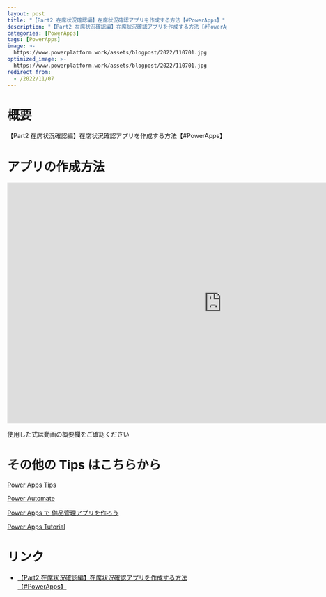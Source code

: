 ```yaml
---
layout: post
title: "【Part2 在席状況確認編】在席状況確認アプリを作成する方法【#PowerApps】"
description: "【Part2 在席状況確認編】在席状況確認アプリを作成する方法【#PowerApps】を動画で分かりやすく解説"
categories: [PowerApps]
tags: [PowerApps]
image: >-
  https://www.powerplatform.work/assets/blogpost/2022/110701.jpg
optimized_image: >-
  https://www.powerplatform.work/assets/blogpost/2022/110701.jpg
redirect_from:
  - /2022/11/07
---
```



#  概要

【Part2 在席状況確認編】在席状況確認アプリを作成する方法【#PowerApps】


# アプリの作成方法

<iframe width="983" height="553" src="https://www.youtube.com/embed/rnx1ByXAc7M" title="YouTube video player" frameborder="0" allow="accelerometer; autoplay; clipboard-write; encrypted-media; gyroscope; picture-in-picture" allowfullscreen></iframe>


使用した式は動画の概要欄をご確認ください


# その他の Tips はこちらから

[Power Apps Tips](https://www.youtube.com/watch?v=VrAQf3JQ7yM&list=PLVhFi1fb3DqakSLVMn22DDcySXh9jtzi- )


[Power Automate](https://www.youtube.com/watch?v=-YnJYT0ASEM&list=PLVhFi1fb3Dqbzic6GieqnLFgD3aTj-eHA)


[Power Apps で 備品管理アプリを作ろう](https://www.youtube.com/playlist?list=PLVhFi1fb3DqZM3HKb8Hea6XEL96990Fyn)


[Power Apps Tutorial](https://www.youtube.com/playlist?list=PLVhFi1fb3DqalxpL974VvAJvV4iWoSbe_)


# リンク


- [【Part2 在席状況確認編】在席状況確認アプリを作成する方法【#PowerApps】](https://www.youtube.com/watch?v=rnx1ByXAc7M)

